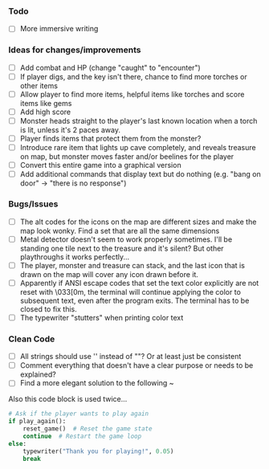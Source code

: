 ### Todo
- [ ] More immersive writing

### Ideas for changes/improvements
- [ ] Add combat and HP (change "caught" to "encounter")
- [ ] If player digs, and the key isn't there, chance to find more torches or other items
- [ ] Allow player to find more items, helpful items like torches and score items like gems
- [ ] Add high score
- [ ] Monster heads straight to the player's last known location when a torch is lit, unless it's 2 paces away.
- [ ] Player finds items that protect them from the monster?
- [ ] Introduce rare item that lights up cave completely, and reveals treasure on map, but monster moves faster and/or beelines for the player
- [ ] Convert this entire game into a graphical version
- [ ] Add additional commands that display text but do nothing (e.g. "bang on door" -> "there is no response")

### Bugs/Issues
- [ ] The alt codes for the icons on the map are different sizes and make the map look wonky. Find a set that are all the same dimensions
- [ ] Metal detector doesn't seem to work properly sometimes. I'll be standing one tile next to the treasure and it's silent? But other playthroughs it works perfectly...
- [ ] The player, monster and treasure can stack, and the last icon that is drawn on the map will cover any icon drawn before it.
- [ ] Apparently if ANSI escape codes that set the text color explicitly are not reset with \033[0m, the terminal will continue applying the color to subsequent text, even after the program exits. The terminal has to be closed to fix this.
- [ ] The typewriter "stutters" when printing color text

### Clean Code
- [ ] All strings should use '' instead of ""? Or at least just be consistent
- [ ] Comment everything that doesn't have a clear purpose or needs to be explained?
- [ ] Find a more elegant solution to the following ~

Also this code block is used twice...
```Python
# Ask if the player wants to play again
if play_again():
    reset_game()  # Reset the game state
    continue  # Restart the game loop
else:
    typewriter("Thank you for playing!", 0.05)
    break
```